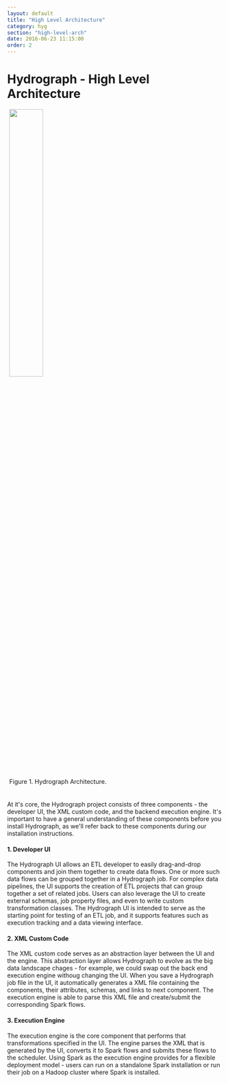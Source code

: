 ```yaml
---
layout: default
title: "High Level Architecture"
category: hyg
section: "high-level-arch"
date: 2016-06-23 11:15:00
order: 2
---
```


<div class="page-header">
  <h1>Hydrograph - High Level Architecture</h1>
</div>

<div class="center" width="30%" height="30%" style="margin:5px">
<img src="{{ site.baseurl }}/assets/img/Hydrograph_architecture.png" width="40%" height="40%">
<div class="center">Figure 1. Hydrograph Architecture.</div>
</div>
<br>

At it's core, the Hydrograph project consists of three components - the developer UI, the XML custom code, and the backend execution engine. It's important to have a general understanding of these components before you install Hydrograph, as we'll refer back to these components during our installation instructions.

#### 1. Developer UI
The Hydrograph UI allows an ETL developer to easily drag-and-drop components and join them together to create data flows.
One or more such data flows can be grouped together in a Hydrograph job. For complex data pipelines, the UI supports the creation of ETL projects that
can group together a set of related jobs. Users can also leverage the UI to create external schemas, job property files, and even to write custom transformation classes.
The Hydrograph UI is intended to serve as the starting point for testing of an ETL job, and it supports features such as execution tracking and a data viewing interface.

#### 2. XML Custom Code
The XML custom code serves as an abstraction layer between the UI and the engine. This abstraction layer allows Hydrograph to evolve as the
big data landscape chages - for example, we could swap out the back end execution engine withoug changing the UI.
When you save a Hydrograph job file in the UI, it automatically generates a XML file containing the components, their attributes, schemas,
and links to next component. The execution engine is able to parse this XML file and create/submit the corresponding Spark flows.

#### 3. Execution Engine
The execution engine is the core component that performs that transformations specified in the UI. The engine parses the XML that is generated by the UI, converts it to Spark flows and submits
these flows to the scheduler. Using Spark as the execution engine provides for a flexible deployment model - users can run on a standalone Spark installation
or run their job on a Hadoop cluster where Spark is installed.
